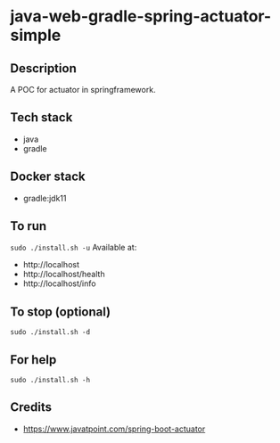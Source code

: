 # java-web-gradle-spring-actuator-simple

## Description
A POC for actuator in springframework.

## Tech stack
- java
- gradle

## Docker stack
- gradle:jdk11

## To run
`sudo ./install.sh -u`
Available at:
- http://localhost
- http://localhost/health
- http://localhost/info

## To stop (optional)
`sudo ./install.sh -d`

## For help
`sudo ./install.sh -h`

## Credits
- https://www.javatpoint.com/spring-boot-actuator
